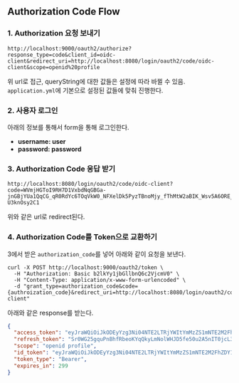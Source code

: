 ## Authorization Code Flow

### 1. Authorization 요청 보내기

```text
http://localhost:9000/oauth2/authorize?response_type=code&client_id=oidc-client&redirect_uri=http://localhost:8080/login/oauth2/code/oidc-client&scope=openid%20profile
```

위 url로 접근, queryString에 대한 값들은 설정에 따라 바뀔 수 있음.  
`application.yml`에 기본으로 설정된 값들에 맞춰 진행한다.

### 2. 사용자 로그인

아래의 정보를 통해서 form을 통해 로그인한다.

- **username: user**
- **password: password**

### 3. Authorization Code 응답 받기

```text
http://localhost:8080/login/oauth2/code/oidc-client?code=WVmjHGToI9RH7D1VxbdNqGBGa-jnGBjYUa1QqCG_qR0RdYc6TOqVkW0_NFXelDk5PyzTBnoMjy_fThMtW2aBIK_Wsv5A6ORE_FGd1cTaHPt4Wv8U26lpB-U3knOsy2C1
```

위와 같은 url로 redirect된다.

### 4. Authorization Code를 Token으로 교환하기

3에서 받은 `authorization_code`를 넣어 아래와 같이 요청을 보낸다.

```shell
curl -X POST http://localhost:9000/oauth2/token \
  -H "Authorization: Basic b2lkYy1jbGllbnQ6c2VjcmV0" \
  -H "Content-Type: application/x-www-form-urlencoded" \
  -d "grant_type=authorization_code&code={authroization_code}&redirect_uri=http://localhost:8080/login/oauth2/code/oidc-client"
```

아래와 같은 response를 받는다.

```json
{
  "access_token": "eyJraWQiOiJkODEyYzg3Ni04NTE2LTRjYWItYmMzZS1mNTE2M2FhZDY1NDMiLCJhbGciOiJSUzI1NiJ9.eyJzdWIiOiJ1c2VyIiwiYXVkIjoib2lkYy1jbGllbnQiLCJuYmYiOjE3MTk3Mzk4NTUsInNjb3BlIjpbIm9wZW5pZCIsInByb2ZpbGUiXSwiaXNzIjoiaHR0cDovL2xvY2FsaG9zdDo5MDAwIiwiZXhwIjoxNzE5NzQwMTU1LCJpYXQiOjE3MTk3Mzk4NTUsImp0aSI6IjliNzViYWM5LWU2ZmEtNGU3YS04YmYxLTBjZDcxMzgwNTkwZSJ9.TNZbFjkuFLtwghVfXakuJaVB2WfNlBpYEPiNGryA5ve1d-33Z2cGT_700AMjXmo-3etxjHLW3xU-krLq0kbheYhP8r5uP-2b1BHTgxqCVv8jz3E45Ljilz7jK9OBE3P8O-Pyp5e6iLNKb6fWWS9wvEee4fiIZ91LfJ5hGhbMROvj7X-ehFijTiHoSNZUTFre0FFlrS4Ee1vGHfRXQcLIciUhSuSgt3YsNq8tbzwh2_cN32UGll5U_guLtDJWKNIbeiaLi3Lvm1mB2LvmQL2eS-eY0aDGRJ8IgiAL7N-Ku7CE-7bhISPI6necGI5tv0G9hjLRpJ3X79o02jTeuuSVtw",
  "refresh_token": "Sr0WG25gquPnBhfRbeoKYqQkyLmNolWHJD5fe50u2A5nIT0jcL3NSk1giBGBTbcWytMSFQI-9cZqvlyVXVoB9UVYXKNYdJABQatArSHbRPuTvMvlXBu8XNz7aj9iQrfU",
  "scope": "openid profile",
  "id_token": "eyJraWQiOiJkODEyYzg3Ni04NTE2LTRjYWItYmMzZS1mNTE2M2FhZDY1NDMiLCJhbGciOiJSUzI1NiJ9.eyJzdWIiOiJ1c2VyIiwiYXVkIjoib2lkYy1jbGllbnQiLCJhenAiOiJvaWRjLWNsaWVudCIsImF1dGhfdGltZSI6MTcxOTczOTI3OCwiaXNzIjoiaHR0cDovL2xvY2FsaG9zdDo5MDAwIiwiZXhwIjoxNzE5NzQxNjU1LCJpYXQiOjE3MTk3Mzk4NTUsImp0aSI6IjMzMWVmMWVhLTY3MmItNGE4OC1iMDdiLTQ2MzM4YzM1ZjJmYSIsInNpZCI6Ik52bk16OFVtcmRyUlRYcXlaeUdkOUowYnlSaEREQ2tUdVlpYll6a3RaS2cifQ.eKHDU23QNIntNdd0mIkWrs-TjXlWvTV0lAjZ6DxpmY7D8d_mnwdrvsY70cc1RwbYbIWvrr2ITheoQz5rd2AKz0N6HNGYsiEa1zh-0cJ5TQpvYKLQ-GfwI7lYvvTyndxZvgyxGSpwaDyzWzmALQVoKMBrKc8no9oRy5WnKEVQckbgwS-DYcvXIA9icXabCKa9gJXArQWVH-aTS9hiUz4Sd7jWIVdZD7_YrJWP7B2YaADEM2YXIN8RcLOov1bmlbYesCY_gv9yq60pxt2hB4ZS7Os0cVE7meePAcBF4IMmqjviprcjlSAbx54qYqMktbSPr-V9uw26t4H2PTL-zaPV2Q",
  "token_type": "Bearer",
  "expires_in": 299
}
```
